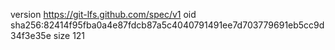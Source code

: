 version https://git-lfs.github.com/spec/v1
oid sha256:82414f95fba0a4e87fdcb87a5c4040791491ee7d703779691eb5cc9d34f3e35e
size 121
